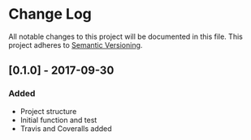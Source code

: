 # Change Log
All notable changes to this project will be documented in this file.
This project adheres to [Semantic Versioning](http://semver.org/).

## [0.1.0] - 2017-09-30
### Added
- Project structure
- Initial function and test
- Travis and Coveralls added